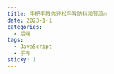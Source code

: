 ```yaml
---
title: 手把手教你轻松手写防抖和节流🔥
date: 2023-1-1
categories:
  - 后端
tags:
  - JavaScript
  - 手写
sticky: 1
---
```

